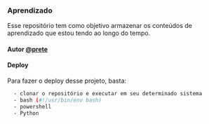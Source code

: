 
### Aprendizado   

Esse repositório tem como objetivo armazenar os conteúdos de aprendizado que estou tendo ao longo do tempo. 


#### Autor [@prete](https://github.com/preetebr)


#### Deploy

Para fazer o deploy desse projeto, basta:

```bash
  - clonar o repositório e executar em seu determinado sistema
  - bash (#!/usr/bin/env bash)
  - powershell
  - Python
```
####

